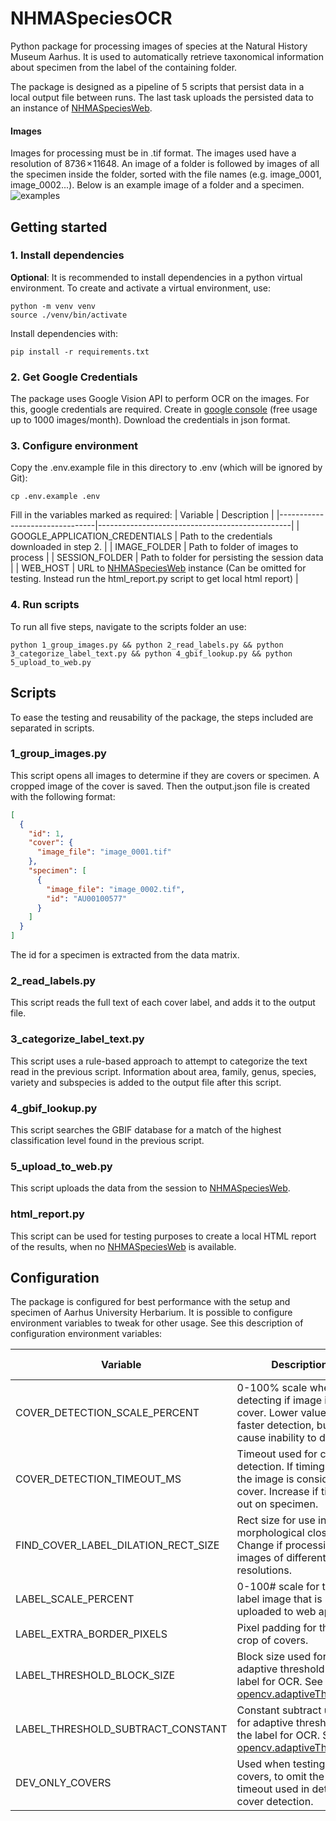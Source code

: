 # NHMASpeciesOCR
Python package for processing images of species at the Natural History Museum Aarhus. It is used to automatically retrieve taxonomical information about specimen from the label of the containing folder.

The package is designed as a pipeline of 5 scripts that persist data in a local output file between runs. The last task uploads the persisted data to an instance of [NHMASpeciesWeb](https://github.com/Aksel147/NHMASpeciesWeb).

#### Images
Images for processing must be in .tif format. The images used have a resolution of 8736 × 11648. An image of a folder is followed by images of all the specimen inside the folder, sorted with the file names (e.g. image_0001, image_0002...). Below is an example image of a folder and a specimen.
![examples](./docs/image_examples.png)

## Getting started

### 1. Install dependencies

**Optional**: It is recommended to install dependencies in a python virtual environment. To create and activate a virtual environment, use:
```
python -m venv venv
source ./venv/bin/activate
```

Install dependencies with:
```
pip install -r requirements.txt
```

### 2. Get Google Credentials

The package uses Google Vision API to perform OCR on the images. For this, google credentials are required. Create in [google console](https://console.cloud.google.com/apis/credentials) (free usage up to 1000 images/month). Download the credentials in json format.

### 3. Configure environment

Copy the .env.example file in this directory to .env (which will be ignored by Git):

```
cp .env.example .env
```

Fill in the variables marked as required:
| Variable                       | Description                                    |
|--------------------------------|------------------------------------------------|
| GOOGLE_APPLICATION_CREDENTIALS | Path to the credentials downloaded in step 2.  |
| IMAGE_FOLDER                   | Path to folder of images to process            |
| SESSION_FOLDER                 | Path to folder for persisting the session data |
| WEB_HOST                       | URL to [NHMASpeciesWeb](https://github.com/Aksel147/NHMASpeciesWeb) instance (Can be omitted for testing. Instead run the html_report.py script to get local html report) |

### 4. Run scripts

To run all five steps, navigate to the scripts folder an use:

```
python 1_group_images.py && python 2_read_labels.py && python 3_categorize_label_text.py && python 4_gbif_lookup.py && python 5_upload_to_web.py
```

## Scripts

To ease the testing and reusability of the package, the steps included are separated in scripts. 

### 1_group_images.py

This script opens all images to determine if they are covers or specimen. A cropped image of the cover is saved. Then the output.json file is created with the following format:

```json
[
  {
    "id": 1,
    "cover": {
      "image_file": "image_0001.tif"
    },
    "specimen": [
      {
        "image_file": "image_0002.tif",
        "id": "AU00100577"
      }
    ]
  }
]
```

The id for a specimen is extracted from the data matrix.

### 2_read_labels.py

This script reads the full text of each cover label, and adds it to the output file.

### 3_categorize_label_text.py

This script uses a rule-based approach to attempt to categorize the text read in the previous script. Information about area, family, genus, species, variety and subspecies is added to the output file after this script.

### 4_gbif_lookup.py

This script searches the GBIF database for a match of the highest classification level found in the previous script.

### 5_upload_to_web.py

This script uploads the data from the session to [NHMASpeciesWeb](https://github.com/Aksel147/NHMASpeciesWeb).

### html_report.py

This script can be used for testing purposes to create a local HTML report of the results, when no [NHMASpeciesWeb](https://github.com/Aksel147/NHMASpeciesWeb) is available.

## Configuration

The package is configured for best performance with the setup and specimen of Aarhus University Herbarium. It is possible to configure environment variables to tweak for other usage. See this description of configuration environment variables:

| Variable                            | Description                                                                                                                                                                                          | Default value |
|-------------------------------------|------------------------------------------------------------------------------------------------------------------------------------------------------------------------------------------------------|---------------|
| COVER_DETECTION_SCALE_PERCENT       | 0-100% scale when detecting if image is cover. Lower values yield faster detection, but may cause inability to detect.                                                                               | 75            |
| COVER_DETECTION_TIMEOUT_MS          | Timeout used for cover detection. If timing out, the image is considered a cover. Increase if timing out on specimen.                                                                                | 4000          |
| FIND_COVER_LABEL_DILATION_RECT_SIZE | Rect size for use in morphological closing. Change if processing images of different resolutions.                                                                                                    | 15            |
| LABEL_SCALE_PERCENT                 | 0-100# scale for the label image that is uploaded to web app.                                                                                                                                        | 35            |
| LABEL_EXTRA_BORDER_PIXELS           | Pixel padding for the label crop of covers.                                                                                                                                                          | 100           |
| LABEL_THRESHOLD_BLOCK_SIZE          | Block size used for adaptive threshold of the label for OCR. See [opencv.adaptiveThreshold](https://docs.opencv.org/3.4/d7/d1b/group__imgproc__misc.html#ga72b913f352e4a1b1b397736707afcde3)         | 91            |
| LABEL_THRESHOLD_SUBTRACT_CONSTANT   | Constant subtract used for adaptive threshold of the label for OCR. See [opencv.adaptiveThreshold]( https://docs.opencv.org/3.4/d7/d1b/group__imgproc__misc.html#ga72b913f352e4a1b1b397736707afcde3) | 18            |
| DEV_ONLY_COVERS                     | Used when testing on covers, to omit the timeout used in detecting cover detection.                                                                                                                  | FALSE         |
